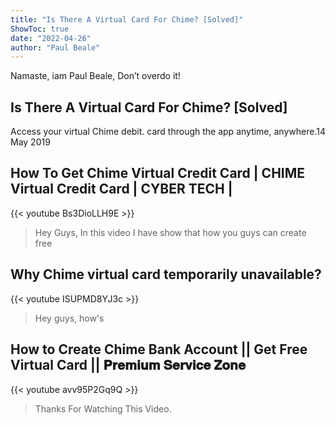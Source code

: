 ```yaml
---
title: "Is There A Virtual Card For Chime? [Solved]"
ShowToc: true 
date: "2022-04-26"
author: "Paul Beale" 
---
```


Namaste, iam Paul Beale, Don’t overdo it!
## Is There A Virtual Card For Chime? [Solved]
Access your virtual Chime debit. card through the app anytime, anywhere.14 May 2019

## How To Get Chime Virtual Credit Card  | CHIME Virtual Credit Card | CYBER TECH |
{{< youtube Bs3DioLLH9E >}}
>Hey Guys, In this video I have show that how you guys can create free 

## Why Chime virtual card temporarily unavailable?
{{< youtube ISUPMD8YJ3c >}}
>Hey guys, how's 

## How to Create Chime Bank Account ||  Get Free Virtual Card || 𝐏𝐫𝐞𝐦𝐢𝐮𝐦 𝐒𝐞𝐫𝐯𝐢𝐜𝐞 𝐙𝐨𝐧𝐞
{{< youtube avv95P2Gq9Q >}}
>Thanks For Watching This Video.

